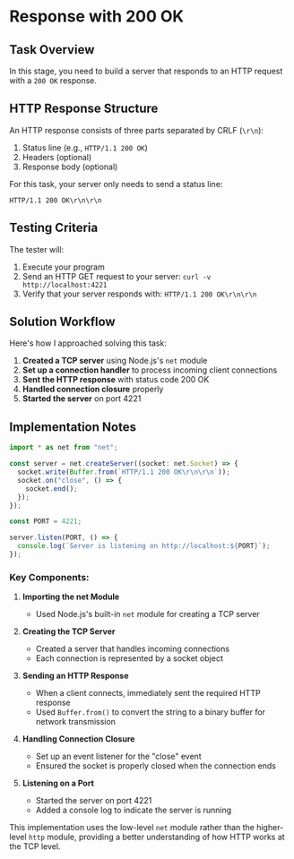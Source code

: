 # Response with 200 OK

## Task Overview
In this stage, you need to build a server that responds to an HTTP request with a `200 OK` response.

## HTTP Response Structure
An HTTP response consists of three parts separated by CRLF (`\r\n`):
1. Status line (e.g., `HTTP/1.1 200 OK`)
2. Headers (optional)
3. Response body (optional)

For this task, your server only needs to send a status line:
```
HTTP/1.1 200 OK\r\n\r\n
```

## Testing Criteria
The tester will:
1. Execute your program
2. Send an HTTP GET request to your server: `curl -v http://localhost:4221`
3. Verify that your server responds with: `HTTP/1.1 200 OK\r\n\r\n`

## Solution Workflow

Here's how I approached solving this task:

1. **Created a TCP server** using Node.js's `net` module
2. **Set up a connection handler** to process incoming client connections
3. **Sent the HTTP response** with status code 200 OK
4. **Handled connection closure** properly
5. **Started the server** on port 4221

## Implementation Notes

```typescript
import * as net from "net";

const server = net.createServer((socket: net.Socket) => {
  socket.write(Buffer.from(`HTTP/1.1 200 OK\r\n\r\n`));
  socket.on("close", () => {
    socket.end();
  });
});

const PORT = 4221;

server.listen(PORT, () => {
  console.log(`Server is listening on http://localhost:${PORT}`);
});
```

### Key Components:

1. **Importing the net Module**
   - Used Node.js's built-in `net` module for creating a TCP server

2. **Creating the TCP Server**
   - Created a server that handles incoming connections
   - Each connection is represented by a socket object

3. **Sending an HTTP Response**
   - When a client connects, immediately sent the required HTTP response
   - Used `Buffer.from()` to convert the string to a binary buffer for network transmission

4. **Handling Connection Closure**
   - Set up an event listener for the "close" event
   - Ensured the socket is properly closed when the connection ends

5. **Listening on a Port**
   - Started the server on port 4221
   - Added a console log to indicate the server is running

This implementation uses the low-level `net` module rather than the higher-level `http` module, providing a better understanding of how HTTP works at the TCP level.